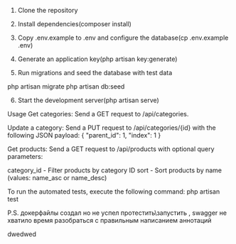 1. Clone the repository

2. Install dependencies(composer install)

3. Copy .env.example to .env and configure the database(cp .env.example .env)

4. Generate an application key(php artisan key:generate)

5. Run migrations and seed the database with test data

php artisan migrate
php artisan db:seed


6. Start the development server(php artisan serve)

Usage
Get categories:
Send a GET request to /api/categories.

Update a category:
Send a PUT request to /api/categories/{id} with the following JSON payload:
{
  "parent_id": 1,
  "index": 1
}

Get products:
Send a GET request to /api/products with optional query parameters:

category_id - Filter products by category ID
sort - Sort products by name (values: name_asc or name_desc)

To run the automated tests, execute the following command:
php artisan test

P.S. докерфайлы создал но не успел протестить\запустить ,
swagger не хватило время разобраться с правильным написанием аннотаций 


dwedwed
